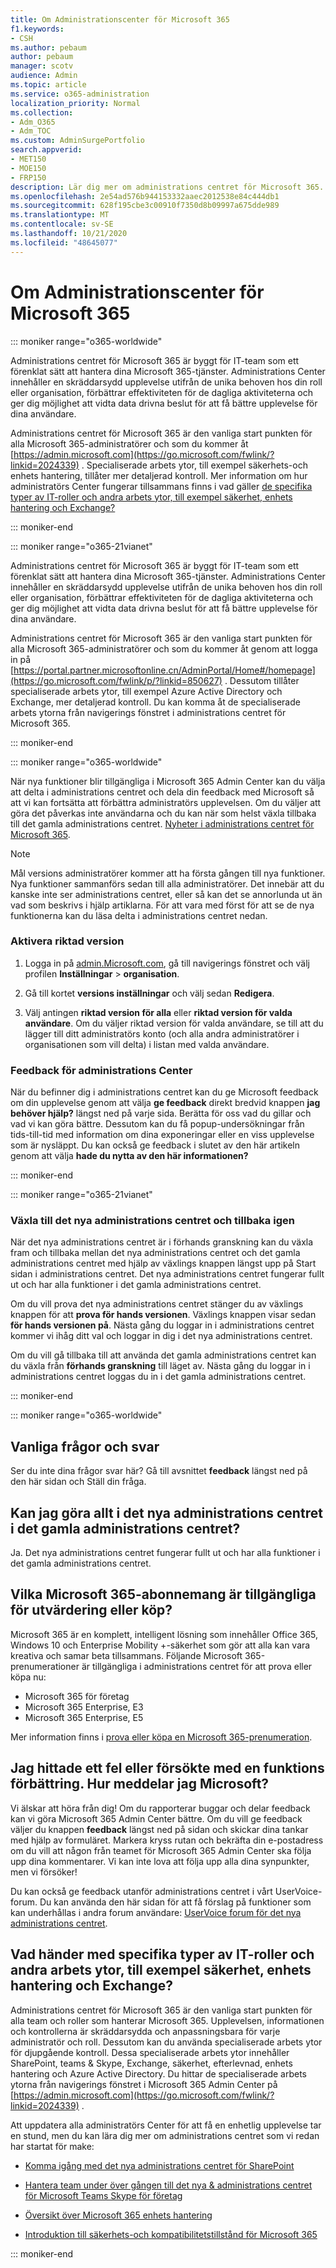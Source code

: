 ```yaml
---
title: Om Administrationscenter för Microsoft 365
f1.keywords:
- CSH
ms.author: pebaum
author: pebaum
manager: scotv
audience: Admin
ms.topic: article
ms.service: o365-administration
localization_priority: Normal
ms.collection:
- Adm_O365
- Adm_TOC
ms.custom: AdminSurgePortfolio
search.appverid:
- MET150
- MOE150
- FRP150
description: Lär dig mer om administrations centret för Microsoft 365.
ms.openlocfilehash: 2e54ad576b944153332aaec2012538e84c444db1
ms.sourcegitcommit: 628f195cbe3c00910f7350d8b09997a675dde989
ms.translationtype: MT
ms.contentlocale: sv-SE
ms.lasthandoff: 10/21/2020
ms.locfileid: "48645077"
---
```

# <a name="about-the-microsoft-365-admin-center"></a>Om Administrationscenter för Microsoft 365

::: moniker range="o365-worldwide"

Administrations centret för Microsoft 365 är byggt för IT-team som ett förenklat sätt att hantera dina Microsoft 365-tjänster. Administrations Center innehåller en skräddarsydd upplevelse utifrån de unika behoven hos din roll eller organisation, förbättrar effektiviteten för de dagliga aktiviteterna och ger dig möjlighet att vidta data drivna beslut för att få bättre upplevelse för dina användare.

Administrations centret för Microsoft 365 är den vanliga start punkten för alla Microsoft 365-administratörer och som du kommer åt [https://admin.microsoft.com](https://go.microsoft.com/fwlink/?linkid=2024339) . Specialiserade arbets ytor, till exempel säkerhets-och enhets hantering, tillåter mer detaljerad kontroll. Mer information om hur administratörs Center fungerar tillsammans finns i vad gäller [de specifika typer av IT-roller och andra arbets ytor, till exempel säkerhet, enhets hantering och Exchange?](#what-about-the-specific-types-of-it-roles-and-other-workspaces-like-security-device-management-or-exchange)

::: moniker-end

::: moniker range="o365-21vianet"

Administrations centret för Microsoft 365 är byggt för IT-team som ett förenklat sätt att hantera dina Microsoft 365-tjänster. Administrations Center innehåller en skräddarsydd upplevelse utifrån de unika behoven hos din roll eller organisation, förbättrar effektiviteten för de dagliga aktiviteterna och ger dig möjlighet att vidta data drivna beslut för att få bättre upplevelse för dina användare.

Administrations centret för Microsoft 365 är den vanliga start punkten för alla Microsoft 365-administratörer och som du kommer åt genom att logga in på [https://portal.partner.microsoftonline.cn/AdminPortal/Home#/homepage](https://go.microsoft.com/fwlink/p/?linkid=850627) . Dessutom tillåter specialiserade arbets ytor, till exempel Azure Active Directory och Exchange, mer detaljerad kontroll. Du kan komma åt de specialiserade arbets ytorna från navigerings fönstret i administrations centret för Microsoft 365.

::: moniker-end

::: moniker range="o365-worldwide"

När nya funktioner blir tillgängliga i Microsoft 365 Admin Center kan du välja att delta i administrations centret och dela din feedback med Microsoft så att vi kan fortsätta att förbättra administratörs upplevelsen. Om du väljer att göra det påverkas inte användarna och du kan när som helst växla tillbaka till det gamla administrations centret.
[Nyheter i administrations centret för Microsoft 365](whats-new-in-preview.md).
  
> [!NOTE]
> Mål versions administratörer kommer att ha första gången till nya funktioner. Nya funktioner sammanförs sedan till alla administratörer. Det innebär att du kanske inte ser administrations centret, eller så kan det se annorlunda ut än vad som beskrivs i hjälp artiklarna. För att vara med först för att se de nya funktionerna kan du läsa delta i administrations centret nedan. 

### <a name="turn-on-targeted-release"></a>Aktivera riktad version

1. Logga in på [admin.Microsoft.com](https://admin.microsoft.com), gå till navigerings fönstret och välj profilen **Inställningar** \> **organisation**.

2. Gå till kortet **versions inställningar** och välj sedan **Redigera**. 
    
3. Välj antingen **riktad version för alla** eller **riktad version för valda användare**. Om du väljer riktad version för valda användare, se till att du lägger till ditt administratörs konto (och alla andra administratörer i organisationen som vill delta) i listan med valda användare.
    
### <a name="admin-center-feedback"></a>Feedback för administrations Center

När du befinner dig i administrations centret kan du ge Microsoft feedback om din upplevelse genom att välja **ge feedback** direkt bredvid knappen **jag behöver hjälp?** längst ned på varje sida. Berätta för oss vad du gillar och vad vi kan göra bättre. Dessutom kan du få popup-undersökningar från tids-till-tid med information om dina exponeringar eller en viss upplevelse som är nysläppt. Du kan också ge feedback i slutet av den här artikeln genom att välja **hade du nytta av den här informationen?**
  
::: moniker-end

::: moniker range="o365-21vianet"

### <a name="switch-to-the-new-admin-center-and-back-again"></a>Växla till det nya administrations centret och tillbaka igen

När det nya administrations centret är i förhands granskning kan du växla fram och tillbaka mellan det nya administrations centret och det gamla administrations centret med hjälp av växlings knappen längst upp på Start sidan i administrations centret. Det nya administrations centret fungerar fullt ut och har alla funktioner i det gamla administrations centret.

Om du vill prova det nya administrations centret stänger du av växlings knappen för att <b>prova för hands versionen</b>. Växlings knappen visar sedan <b>för hands versionen på</b>. Nästa gång du loggar in i administrations centret kommer vi ihåg ditt val och loggar in dig i det nya administrations centret.

Om du vill gå tillbaka till att använda det gamla administrations centret kan du växla från <b>förhands granskning</b> till läget av. Nästa gång du loggar in i administrations centret loggas du in i det gamla administrations centret.

::: moniker-end

::: moniker range="o365-worldwide"

## <a name="frequently-asked-questions"></a>Vanliga frågor och svar

Ser du inte dina frågor svar här? Gå till avsnittet **feedback** längst ned på den här sidan och Ställ din fråga. 
  
## <a name="can-i-do-everything-in-the-new-admin-center-that-i-can-do-in-the-old-admin-center"></a>Kan jag göra allt i det nya administrations centret i det gamla administrations centret?

Ja. Det nya administrations centret fungerar fullt ut och har alla funktioner i det gamla administrations centret.
  
## <a name="which-microsoft-365-plans-are-available-to-trial-or-buy"></a>Vilka Microsoft 365-abonnemang är tillgängliga för utvärdering eller köp?

Microsoft 365 är en komplett, intelligent lösning som innehåller Office 365, Windows 10 och Enterprise Mobility +-säkerhet som gör att alla kan vara kreativa och samar beta tillsammans. Följande Microsoft 365-prenumerationer är tillgängliga i administrations centret för att prova eller köpa nu:
  
- Microsoft 365 för företag
- Microsoft 365 Enterprise, E3
- Microsoft 365 Enterprise, E5
    
Mer information finns i [prova eller köpa en Microsoft 365-prenumeration](../commerce/try-or-buy-microsoft-365.md).

## <a name="i-found-a-bug-or-i-want-to-request-a-feature-enhancement-how-do-i-let-microsoft-know"></a>Jag hittade ett fel eller försökte med en funktions förbättring. Hur meddelar jag Microsoft?

Vi älskar att höra från dig! Om du rapporterar buggar och delar feedback kan vi göra Microsoft 365 Admin Center bättre. Om du vill ge feedback väljer du knappen **feedback** längst ned på sidan och skickar dina tankar med hjälp av formuläret. Markera kryss rutan och bekräfta din e-postadress om du vill att någon från teamet för Microsoft 365 Admin Center ska följa upp dina kommentarer. Vi kan inte lova att följa upp alla dina synpunkter, men vi försöker! 
  
Du kan också ge feedback utanför administrations centret i vårt UserVoice-forum. Du kan använda den här sidan för att få förslag på funktioner som kan underhållas i andra forum användare: [UserVoice forum för det nya administrations centret](https://go.microsoft.com/fwlink/?linkid=2024994).

## <a name="what-about-the-specific-types-of-it-roles-and-other-workspaces-like-security-device-management-or-exchange"></a>Vad händer med specifika typer av IT-roller och andra arbets ytor, till exempel säkerhet, enhets hantering och Exchange?

Administrations centret för Microsoft 365 är den vanliga start punkten för alla team och roller som hanterar Microsoft 365. Upplevelsen, informationen och kontrollerna är skräddarsydda och anpassningsbara för varje administratör och roll. Dessutom kan du använda specialiserade arbets ytor för djupgående kontroll. Dessa specialiserade arbets ytor innehåller SharePoint, teams &amp; Skype, Exchange, säkerhet, efterlevnad, enhets hantering och Azure Active Directory. Du hittar de specialiserade arbets ytorna från navigerings fönstret i Microsoft 365 Admin Center på [https://admin.microsoft.com](https://go.microsoft.com/fwlink/?linkid=2024339) .
  
Att uppdatera alla administratörs Center för att få en enhetlig upplevelse tar en stund, men du kan lära dig mer om administrations centret som vi redan har startat för make:
  
- [Komma igång med det nya administrations centret för SharePoint](https://go.microsoft.com/fwlink/?linkid=2024186)
    
- [Hantera team under över gången till det nya &amp; administrations centret för Microsoft Teams Skype för företag](https://go.microsoft.com/fwlink/?linkid=2024308)
    
- [Översikt över Microsoft 365 enhets hantering](https://go.microsoft.com/fwlink/?linkid=2006262)
    
- [Introduktion till säkerhets-och kompatibilitetstillstånd för Microsoft 365](https://go.microsoft.com/fwlink/?linkid=2025413)

::: moniker-end
